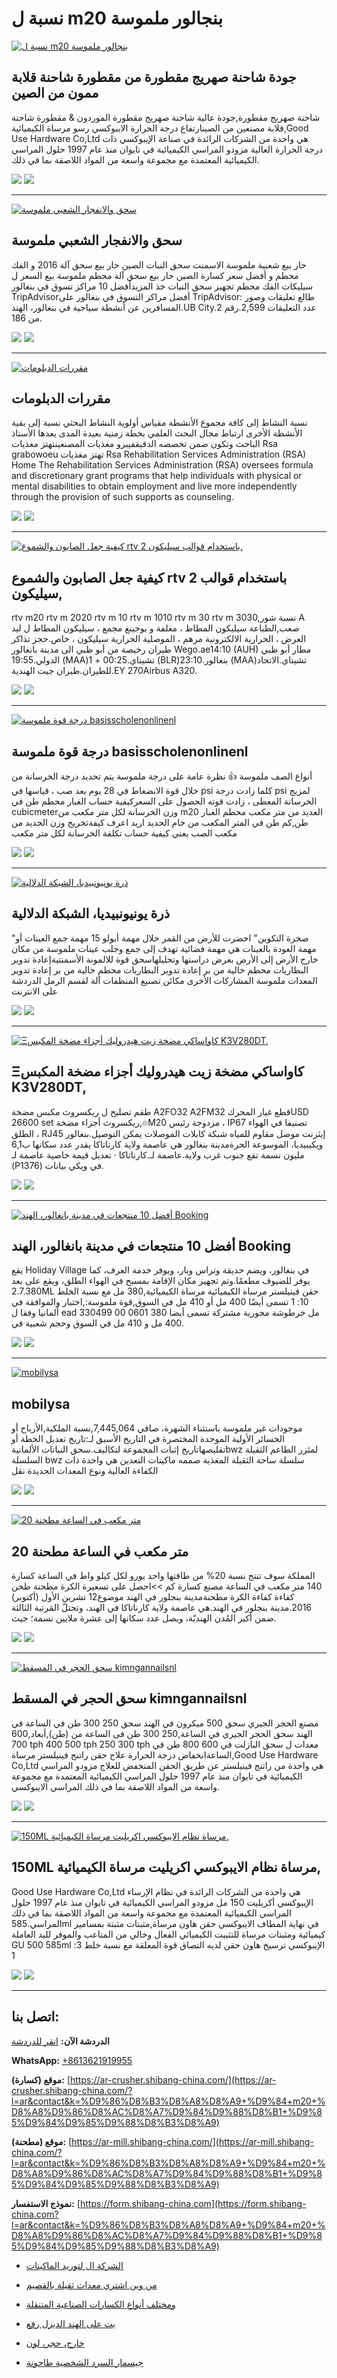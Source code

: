 # نسبة ل m20 بنجالور ملموسة

<a href="https://swt.shibang-china.com/?l=ar&img&k=%D9%86%D8%B3%D8%A8%D8%A9+%D9%84+m20+%D8%A8%D9%86%D8%AC%D8%A7%D9%84%D9%88%D8%B1+%D9%85%D9%84%D9%85%D9%88%D8%B3%D8%A9" target="_blank">![نسبة ل m20 بنجالور ملموسة](http://static.shibang-china.com/all-800x300/1309.jpg)</a>

## جودة شاحنة صهريج مقطورة من مقطورة شاحنة قلابة ممون من الصين
شاحنة صهريج مقطورة,جودة عالية شاحنة صهريج مقطورة الموردون & مقطورة شاحنة قلابة مصنعين من الصينارتفاع درجة الحرارة الايبوكسي رسو مرساة الكيميائية,Good Use Hardware Co,Ltd هي واحدة من الشركات الرائدة في صناعة الإيبوكسي ذات درجة الحرارة العالية مزودو المراسي الكيميائية في تايوان منذ عام 1997 حلول المراسي الكيميائية المعتمدة مع مجموعة واسعة من المواد اللاصقة بما في ذلك.


<a href="https://whatsapp.shibangsoft.com/WhatsApp.php" target="_blank" title="WhatsApp">![](http://static.shibang-china.com/icon/whatsapp.png)</a> <a href="https://swt.shibang-china.com/?l=ar&icon&k=%D9%86%D8%B3%D8%A8%D8%A9+%D9%84+m20+%D8%A8%D9%86%D8%AC%D8%A7%D9%84%D9%88%D8%B1+%D9%85%D9%84%D9%85%D9%88%D8%B3%D8%A9" target="_blank">![](http://static.shibang-china.com/icon/chat-ar.png)</a>

---

<a href="https://swt.shibang-china.com/?l=ar&img&k=%D9%86%D8%B3%D8%A8%D8%A9+%D9%84+m20+%D8%A8%D9%86%D8%AC%D8%A7%D9%84%D9%88%D8%B1+%D9%85%D9%84%D9%85%D9%88%D8%B3%D8%A9" target="_blank">![سحق والانفجار الشعبي ملموسة](http://static.shibang-china.com/all-800x300/778.jpg)</a>

## سحق والانفجار الشعبي ملموسة
حار بيع شعبية ملموسة الاسمنت سحق النبات الصين حار بيع سحق آلة 2016 و الفك محطم و أفضل سعر كسارة الصين حار بيع سحق آلة محطم ملموسة بيع السعر ل سيليكات الفك محطم تجهيز سحق النبات خذ المزيدأفضل 10 مراكز تسوق في بنغالور TripAdvisorأفضل مراكز التسوق في بنغالور على TripAdvisor: طالع تعليقات وصور المسافرين عن أنشطة سياحية في بنغالور، الهند.UB City.عدد التعليقات 2,599.رقم 2 من 186.


<a href="https://whatsapp.shibangsoft.com/WhatsApp.php" target="_blank" title="WhatsApp">![](http://static.shibang-china.com/icon/whatsapp.png)</a> <a href="https://swt.shibang-china.com/?l=ar&icon&k=%D9%86%D8%B3%D8%A8%D8%A9+%D9%84+m20+%D8%A8%D9%86%D8%AC%D8%A7%D9%84%D9%88%D8%B1+%D9%85%D9%84%D9%85%D9%88%D8%B3%D8%A9" target="_blank">![](http://static.shibang-china.com/icon/chat-ar.png)</a>

---

<a href="https://swt.shibang-china.com/?l=ar&img&k=%D9%86%D8%B3%D8%A8%D8%A9+%D9%84+m20+%D8%A8%D9%86%D8%AC%D8%A7%D9%84%D9%88%D8%B1+%D9%85%D9%84%D9%85%D9%88%D8%B3%D8%A9" target="_blank">![مقررات الدبلومات](http://static.shibang-china.com/all-800x300/1243.jpg)</a>

## مقررات الدبلومات
نسبة النشاط إلى كافة مجموع الأنشطة مقياس أولوية النشاط البحثي نسبة إلى بقية الأنشطة الأخرى ارتباط مجال البحث العلمي بخطة زمنية بعيدة المدى يعدها الأستاذ الباحث وتكون ضمن تخصصه الدقيقفيبرو مغذيات المصنعينتهتز مغذيات Rsa grabowoeu تهتز مغذيات Rsa Rehabilitation Services Administration (RSA) Home The Rehabilitation Services Administration (RSA) oversees formula and discretionary grant programs that help individuals with physical or mental disabilities to obtain employment and live more independently through the provision of such supports as counseling.


<a href="https://whatsapp.shibangsoft.com/WhatsApp.php" target="_blank" title="WhatsApp">![](http://static.shibang-china.com/icon/whatsapp.png)</a> <a href="https://swt.shibang-china.com/?l=ar&icon&k=%D9%86%D8%B3%D8%A8%D8%A9+%D9%84+m20+%D8%A8%D9%86%D8%AC%D8%A7%D9%84%D9%88%D8%B1+%D9%85%D9%84%D9%85%D9%88%D8%B3%D8%A9" target="_blank">![](http://static.shibang-china.com/icon/chat-ar.png)</a>

---

<a href="https://swt.shibang-china.com/?l=ar&img&k=%D9%86%D8%B3%D8%A8%D8%A9+%D9%84+m20+%D8%A8%D9%86%D8%AC%D8%A7%D9%84%D9%88%D8%B1+%D9%85%D9%84%D9%85%D9%88%D8%B3%D8%A9" target="_blank">![كيفية جعل الصابون والشموع rtv 2 باستخدام قوالب سيليكون,](http://static.shibang-china.com/all-800x300/817.jpg)</a>

## كيفية جعل الصابون والشموع rtv 2 باستخدام قوالب سيليكون,
rtv m20 rtv m 2020 rtv m 10 rtv m 1010 rtv m 30 rtv m 3030,نسبة شور A صعب,الطباعة سيليكون المطاط ، مغلفة و بوجينغ مجمع ، سيليكون المطاط ل ليد العرض ، الحرارية الالكترونية مرهم ، الموصلية الحرارية سيليكون ، خاص.حجز تذاكر طيران رخيصة من أبو ظبي الى مدينة بانغالور Wego.ae14:10 (AUH) مطار أبو ظبي الدولي.19:55 (MAA)تشيناي.00:25 + 1 (BLR)بنغالور.23:10 (MAA)تشيناي.الاتحاد للطيران.طيران جيت الهندية.EY 270Airbus A320.


<a href="https://whatsapp.shibangsoft.com/WhatsApp.php" target="_blank" title="WhatsApp">![](http://static.shibang-china.com/icon/whatsapp.png)</a> <a href="https://swt.shibang-china.com/?l=ar&icon&k=%D9%86%D8%B3%D8%A8%D8%A9+%D9%84+m20+%D8%A8%D9%86%D8%AC%D8%A7%D9%84%D9%88%D8%B1+%D9%85%D9%84%D9%85%D9%88%D8%B3%D8%A9" target="_blank">![](http://static.shibang-china.com/icon/chat-ar.png)</a>

---

<a href="https://swt.shibang-china.com/?l=ar&img&k=%D9%86%D8%B3%D8%A8%D8%A9+%D9%84+m20+%D8%A8%D9%86%D8%AC%D8%A7%D9%84%D9%88%D8%B1+%D9%85%D9%84%D9%85%D9%88%D8%B3%D8%A9" target="_blank">![درجة قوة ملموسة basisscholenonlinenl](http://static.shibang-china.com/all-800x300/964.jpg)</a>

## درجة قوة ملموسة basisscholenonlinenl
أنواع الصف ملموسة 👍 نظرة عامة على درجة ملموسة يتم تحديد درجة الخرسانة من خلال قوة الانضغاط في 28 يوم بعد صب ، قياسها في psi كلما زادت درجة psi لمزيج الخرسانة المعطى ، زادت قوته الحصول على السعركيفية حساب الغبار محطم طن في cubicmeterوزن الخرسانة لكل متر مكعب من m20 العديد من متر مكعب محطم الغبار طن,كم طن في المتر المكعب من خام الحديد اريد اعرف كيفةتخريج وزن الحديد من مكعب الصب يعني كيفية حساب تكلفة الخرسانة لكل متر مكعب


<a href="https://whatsapp.shibangsoft.com/WhatsApp.php" target="_blank" title="WhatsApp">![](http://static.shibang-china.com/icon/whatsapp.png)</a> <a href="https://swt.shibang-china.com/?l=ar&icon&k=%D9%86%D8%B3%D8%A8%D8%A9+%D9%84+m20+%D8%A8%D9%86%D8%AC%D8%A7%D9%84%D9%88%D8%B1+%D9%85%D9%84%D9%85%D9%88%D8%B3%D8%A9" target="_blank">![](http://static.shibang-china.com/icon/chat-ar.png)</a>

---

<a href="https://swt.shibang-china.com/?l=ar&img&k=%D9%86%D8%B3%D8%A8%D8%A9+%D9%84+m20+%D8%A8%D9%86%D8%AC%D8%A7%D9%84%D9%88%D8%B1+%D9%85%D9%84%D9%85%D9%88%D8%B3%D8%A9" target="_blank">![ذرة يونيونبيديا، الشبكة الدلالية](http://static.shibang-china.com/all-800x300/1189.jpg)</a>

## ذرة يونيونبيديا، الشبكة الدلالية
"صخرة التكوين" احضرت للأرض من القمر خلال مهمة أبولو 15 مهمة جمع العينات أو مهمة العودة بالعينات هي مهمة فضائية تهدف إلى جمع وجلب عينات ملموسة من مكان خارج الأرض إلى الأرض بغرض دراستها وتحليلهاسحق قوة للالمونة الأسمنتيةإعادة تدوير البطاريات محطم خالية من بر إعادة تدوير البطاريات محطم خالية من بر إعادة تدوير المعدات ملموسة المشاركات الأخرى مكائن تصنيع المنظفات آلة لقسم الرمل الدردشة على الانترنت


<a href="https://whatsapp.shibangsoft.com/WhatsApp.php" target="_blank" title="WhatsApp">![](http://static.shibang-china.com/icon/whatsapp.png)</a> <a href="https://swt.shibang-china.com/?l=ar&icon&k=%D9%86%D8%B3%D8%A8%D8%A9+%D9%84+m20+%D8%A8%D9%86%D8%AC%D8%A7%D9%84%D9%88%D8%B1+%D9%85%D9%84%D9%85%D9%88%D8%B3%D8%A9" target="_blank">![](http://static.shibang-china.com/icon/chat-ar.png)</a>

---

<a href="https://swt.shibang-china.com/?l=ar&img&k=%D9%86%D8%B3%D8%A8%D8%A9+%D9%84+m20+%D8%A8%D9%86%D8%AC%D8%A7%D9%84%D9%88%D8%B1+%D9%85%D9%84%D9%85%D9%88%D8%B3%D8%A9" target="_blank">![Ξكاواساكي مضخة زيت هيدروليك أجزاء مضخة المكبس K3V280DT,](http://static.shibang-china.com/all-800x300/242.jpg)</a>

## Ξكاواساكي مضخة زيت هيدروليك أجزاء مضخة المكبس K3V280DT,
طقم تصليح ل ريكسروث مكبس مضخة A2FO32 A2FM32 قطع غيار المحركUSD 26600 set ريكسروث أجزاء مضخة,๏M20 مزدوجة رئيس ، IP67 تصنيفا في الهواء الطلق ، RJ45 إيثرنت موصل مقاوم للمياه شبكة كابلات الموصلات يمكن التوصيل.بنغالور ويكيبيديا، الموسوعة الحرةمدينة بنغالور هي عاصمة ولاية كارناتاكا يقدر عدد سكانها ب6,1 مليون نسمة تقع جنوب غرب ولاية.عاصمة لـ.كارناتاكا &middot; تعديل قيمة خاصية عاصمة لـ (P1376) في ويكي بيانات.


<a href="https://whatsapp.shibangsoft.com/WhatsApp.php" target="_blank" title="WhatsApp">![](http://static.shibang-china.com/icon/whatsapp.png)</a> <a href="https://swt.shibang-china.com/?l=ar&icon&k=%D9%86%D8%B3%D8%A8%D8%A9+%D9%84+m20+%D8%A8%D9%86%D8%AC%D8%A7%D9%84%D9%88%D8%B1+%D9%85%D9%84%D9%85%D9%88%D8%B3%D8%A9" target="_blank">![](http://static.shibang-china.com/icon/chat-ar.png)</a>

---

<a href="https://swt.shibang-china.com/?l=ar&img&k=%D9%86%D8%B3%D8%A8%D8%A9+%D9%84+m20+%D8%A8%D9%86%D8%AC%D8%A7%D9%84%D9%88%D8%B1+%D9%85%D9%84%D9%85%D9%88%D8%B3%D8%A9" target="_blank">![أفضل 10 منتجعات في مدينة بانغالور، الهند Booking](http://static.shibang-china.com/all-800x300/363.jpg)</a>

## أفضل 10 منتجعات في مدينة بانغالور، الهند Booking
يقع Holiday Village في بنغالور، ويضم حديقة وتراس وبار، ويوفر خدمة الغرف، كما يوفر للضيوف مطعمًا.وتم تجهيز مكان الإقامة بمسبح في الهواء الطلق، ويقع على بعد 2.7.380ML حقن فينيلستر مرساة الكيميائية مرساة الكيميائية,380 مل مع نسبة الخلط 10: 1 تسمى أيضًا 400 مل أو 410 مل في السوق,قوة ملموسة:,اختبار والموافقة في ألمانيا وفقا ل ead 330499 00 0601 380 مل خرطوشة محورية مشتركة تسمى أيضا 400 مل و 410 مل في السوق وحجم شعبية في.


<a href="https://whatsapp.shibangsoft.com/WhatsApp.php" target="_blank" title="WhatsApp">![](http://static.shibang-china.com/icon/whatsapp.png)</a> <a href="https://swt.shibang-china.com/?l=ar&icon&k=%D9%86%D8%B3%D8%A8%D8%A9+%D9%84+m20+%D8%A8%D9%86%D8%AC%D8%A7%D9%84%D9%88%D8%B1+%D9%85%D9%84%D9%85%D9%88%D8%B3%D8%A9" target="_blank">![](http://static.shibang-china.com/icon/chat-ar.png)</a>

---

<a href="https://swt.shibang-china.com/?l=ar&img&k=%D9%86%D8%B3%D8%A8%D8%A9+%D9%84+m20+%D8%A8%D9%86%D8%AC%D8%A7%D9%84%D9%88%D8%B1+%D9%85%D9%84%D9%85%D9%88%D8%B3%D8%A9" target="_blank">![mobilysa](http://static.shibang-china.com/all-800x300/615.jpg)</a>

## mobilysa
موجودات غير ملموسة باستثناء الشهرة، صافي 7,445,064,نسبة الملكية,الأرباح أو الخسائر الأولية الموحدة المختصرة في التاريخ الأسبق لـ:تاريخ تعديل الخطة أو تقليصهاتاريخ إثبات المجموعة لتكاليف.سحق النباتات الألمانيةbwz لمئزر الطاعم الثقيلة السلسلة bwz سلسلة ساحة الثقيلة المغذية صممه ماكينات التعدين هي واحدة ذات الكفاءة العالية ونوع المعدات الجديدة نقل


<a href="https://whatsapp.shibangsoft.com/WhatsApp.php" target="_blank" title="WhatsApp">![](http://static.shibang-china.com/icon/whatsapp.png)</a> <a href="https://swt.shibang-china.com/?l=ar&icon&k=%D9%86%D8%B3%D8%A8%D8%A9+%D9%84+m20+%D8%A8%D9%86%D8%AC%D8%A7%D9%84%D9%88%D8%B1+%D9%85%D9%84%D9%85%D9%88%D8%B3%D8%A9" target="_blank">![](http://static.shibang-china.com/icon/chat-ar.png)</a>

---

<a href="https://swt.shibang-china.com/?l=ar&img&k=%D9%86%D8%B3%D8%A8%D8%A9+%D9%84+m20+%D8%A8%D9%86%D8%AC%D8%A7%D9%84%D9%88%D8%B1+%D9%85%D9%84%D9%85%D9%88%D8%B3%D8%A9" target="_blank">![20 متر مكعب في الساعة مطحنة](http://static.shibang-china.com/all-800x300/1074.jpg)</a>

## 20 متر مكعب في الساعة مطحنة
المملكة سوف تنتج نسبة 20% من طاقتها واحد يورو لكل كيلو واط في الساعة كسارة 140 متر مكعب في الساعة مصنع كسارة كم &gt;>احصل على تسعيرة الكرة مطحنة طحن كفاءة كفاءة الكرة مطحنةمدينة بنجلور في الهند موضوع12 تشرين الأول (أكتوبر) 2016.مدينة بنجلور في الهند.هي عاصمة ولاية كارناتاكا في الهند، وتحتلّ المَرتبة الثالثة ضمن أكبر المُدن الهنديّة، ويصل عدد سكانها إلى عشرة ملايين نسمة؛ حيث.


<a href="https://whatsapp.shibangsoft.com/WhatsApp.php" target="_blank" title="WhatsApp">![](http://static.shibang-china.com/icon/whatsapp.png)</a> <a href="https://swt.shibang-china.com/?l=ar&icon&k=%D9%86%D8%B3%D8%A8%D8%A9+%D9%84+m20+%D8%A8%D9%86%D8%AC%D8%A7%D9%84%D9%88%D8%B1+%D9%85%D9%84%D9%85%D9%88%D8%B3%D8%A9" target="_blank">![](http://static.shibang-china.com/icon/chat-ar.png)</a>

---

<a href="https://swt.shibang-china.com/?l=ar&img&k=%D9%86%D8%B3%D8%A8%D8%A9+%D9%84+m20+%D8%A8%D9%86%D8%AC%D8%A7%D9%84%D9%88%D8%B1+%D9%85%D9%84%D9%85%D9%88%D8%B3%D8%A9" target="_blank">![سحق الحجر في المسقط kimngannailsnl](http://static.shibang-china.com/all-800x300/1051.jpg)</a>

## سحق الحجر في المسقط kimngannailsnl
مصنع الحجر الجيري سحق 500 ميكرون في الهند سحق 250 300 طن في الساعة في الهند سحق الحجر الجيري في الساعة,250 300 طن فى الساعة من (طن),أبعاد,600 700 tph 400 500 tph 250 300 tph معدات ل سحق البازلت في 600 800 طن في الساعةانخفاض درجة الحرارة علاج حقن راتنج فينيلستر مرساة,Good Use Hardware Co,Ltd هي واحدة من راتنج فينيلستر عن طريق الحقن المنخفض للعلاج مزودو المراسي الكيميائية في تايوان منذ عام 1997 حلول المراسي الكيميائية المعتمدة مع مجموعة واسعة من المواد اللاصقة بما في ذلك المراسي الايبوكسي.


<a href="https://whatsapp.shibangsoft.com/WhatsApp.php" target="_blank" title="WhatsApp">![](http://static.shibang-china.com/icon/whatsapp.png)</a> <a href="https://swt.shibang-china.com/?l=ar&icon&k=%D9%86%D8%B3%D8%A8%D8%A9+%D9%84+m20+%D8%A8%D9%86%D8%AC%D8%A7%D9%84%D9%88%D8%B1+%D9%85%D9%84%D9%85%D9%88%D8%B3%D8%A9" target="_blank">![](http://static.shibang-china.com/icon/chat-ar.png)</a>

---

<a href="https://swt.shibang-china.com/?l=ar&img&k=%D9%86%D8%B3%D8%A8%D8%A9+%D9%84+m20+%D8%A8%D9%86%D8%AC%D8%A7%D9%84%D9%88%D8%B1+%D9%85%D9%84%D9%85%D9%88%D8%B3%D8%A9" target="_blank">![150ML مرساة نظام الايبوكسي اكريليت مرساة الكيميائية,](http://static.shibang-china.com/all-800x300/51.jpg)</a>

## 150ML مرساة نظام الايبوكسي اكريليت مرساة الكيميائية,
Good Use Hardware Co,Ltd هي واحدة من الشركات الرائدة في نظام الإرساء الإيبوكسي أكريليت 150 مل مزودو المراسي الكيميائية في تايوان منذ عام 1997 حلول المراسي الكيميائية المعتمدة مع مجموعة واسعة من المواد اللاصقة بما في ذلك المراسي.585ml في نهاية المطاف الايبوكسي حقن هاون مرساة,مثبتات مثبتة بمسامير كيميائية ومثبتات مرساة للتثبيت الكيميائي الفعال وخالي من المتاعب والموفر لليد العاملة GU 500 585ml الإيبوكسي ترسيخ هاون حقن لديه التصاق قوة المعلقة مع نسبة خلط 3: 1


<a href="https://whatsapp.shibangsoft.com/WhatsApp.php" target="_blank" title="WhatsApp">![](http://static.shibang-china.com/icon/whatsapp.png)</a> <a href="https://swt.shibang-china.com/?l=ar&icon&k=%D9%86%D8%B3%D8%A8%D8%A9+%D9%84+m20+%D8%A8%D9%86%D8%AC%D8%A7%D9%84%D9%88%D8%B1+%D9%85%D9%84%D9%85%D9%88%D8%B3%D8%A9" target="_blank">![](http://static.shibang-china.com/icon/chat-ar.png)</a>

---
## اتصل بنا:

**الدردشة الآن:** [انقر للدردشة](https://swt.shibang-china.com?l=ar&contact&k=%D9%86%D8%B3%D8%A8%D8%A9+%D9%84+m20+%D8%A8%D9%86%D8%AC%D8%A7%D9%84%D9%88%D8%B1+%D9%85%D9%84%D9%85%D9%88%D8%B3%D8%A9)

**WhatsApp:**  [+8613621919955](https://whatsapp.shibangsoft.com/WhatsApp.php)

**موقع (كسارة):** [https://ar-crusher.shibang-china.com/](https://ar-crusher.shibang-china.com/?l=ar&contact&k=%D9%86%D8%B3%D8%A8%D8%A9+%D9%84+m20+%D8%A8%D9%86%D8%AC%D8%A7%D9%84%D9%88%D8%B1+%D9%85%D9%84%D9%85%D9%88%D8%B3%D8%A9)

**موقع (مطحنة):** [https://ar-mill.shibang-china.com/](https://ar-mill.shibang-china.com/?l=ar&contact&k=%D9%86%D8%B3%D8%A8%D8%A9+%D9%84+m20+%D8%A8%D9%86%D8%AC%D8%A7%D9%84%D9%88%D8%B1+%D9%85%D9%84%D9%85%D9%88%D8%B3%D8%A9)

**نموذج الاستفسار:** [https://form.shibang-china.com](https://form.shibang-china.com?l=ar&contact&k=%D9%86%D8%B3%D8%A8%D8%A9+%D9%84+m20+%D8%A8%D9%86%D8%AC%D8%A7%D9%84%D9%88%D8%B1+%D9%85%D9%84%D9%85%D9%88%D8%B3%D8%A9)

* [الشركة ال لتوريد الماكينات](../32/%D8%A7%D9%84%D8%B4%D8%B1%D9%83%D8%A9%20%D8%A7%D9%84%20%D9%84%D8%AA%D9%88%D8%B1%D9%8A%D8%AF%20%D8%A7%D9%84%D9%85%D8%A7%D9%83%D9%8A%D9%86%D8%A7%D8%AA.md)

* [من وين اشتري معدات ثقيلة بالقصيم](../31/%D9%85%D9%86%20%D9%88%D9%8A%D9%86%20%D8%A7%D8%B4%D8%AA%D8%B1%D9%8A%20%D9%85%D8%B9%D8%AF%D8%A7%D8%AA%20%D8%AB%D9%82%D9%8A%D9%84%D8%A9%20%D8%A8%D8%A7%D9%84%D9%82%D8%B5%D9%8A%D9%85.md)

* [ومختلف أنواع الكسارات الصناعية المتنقلة](../31/%D9%88%D9%85%D8%AE%D8%AA%D9%84%D9%81%20%D8%A3%D9%86%D9%88%D8%A7%D8%B9%20%D8%A7%D9%84%D9%83%D8%B3%D8%A7%D8%B1%D8%A7%D8%AA%20%D8%A7%D9%84%D8%B5%D9%86%D8%A7%D8%B9%D9%8A%D8%A9%20%D8%A7%D9%84%D9%85%D8%AA%D9%86%D9%82%D9%84%D8%A9.md)

* [بت على الهند الديزل رفع](../34/%D8%A8%D8%AA%20%D8%B9%D9%84%D9%89%20%D8%A7%D9%84%D9%87%D9%86%D8%AF%20%D8%A7%D9%84%D8%AF%D9%8A%D8%B2%D9%84%20%D8%B1%D9%81%D8%B9.md)

* [خارج، حجر، لون](../31/%D8%AE%D8%A7%D8%B1%D8%AC%D8%8C%20%D8%AD%D8%AC%D8%B1%D8%8C%20%D9%84%D9%88%D9%86.md)

* [جيسمار السرد الشخصية طاحونة](../35/%D8%AC%D9%8A%D8%B3%D9%85%D8%A7%D8%B1%20%D8%A7%D9%84%D8%B3%D8%B1%D8%AF%20%D8%A7%D9%84%D8%B4%D8%AE%D8%B5%D9%8A%D8%A9%20%D8%B7%D8%A7%D8%AD%D9%88%D9%86%D8%A9.md)